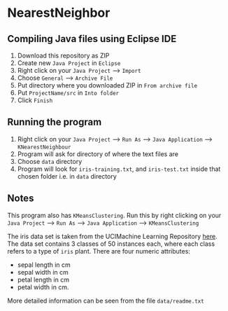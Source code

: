 # NearestNeighbor

## Compiling Java files using Eclipse IDE

1. Download this repository as ZIP
2. Create new `Java Project` in `Eclipse`
3. Right click on your `Java Project` --> `Import`
4. Choose `General` --> `Archive File`
5. Put directory where you downloaded ZIP in `From archive file`
6. Put `ProjectName/src` in `Into folder`
7. Click `Finish`

## Running the program

1. Right click on your `Java Project` --> `Run As` --> `Java Application` --> `KNearestNeighbour`
2. Program will ask for directory of where the text files are
3. Choose `data` directory
4. Program will look for `iris-training.txt`, and `iris-test.txt` inside that chosen folder i.e. in `data` directory

## Notes

This program also has `KMeansClustering`. Run this by right clicking on your `Java Project` --> `Run As` --> `Java Application` --> `KMeansClustering`

The iris data set is taken from the UCIMachine Learning Repository <a href='http://mlearn.ics.uci.edu/MLRepository.html'>here</a>. The  data set contains 3 classes of 50 instances each, where each class refers to a type of `iris` plant. There are four numeric attributes:

- sepal length in cm
- sepal width in cm
- petal length in cm
- petal width in cm. 

More detailed information can be seen from the file `data/readme.txt`
